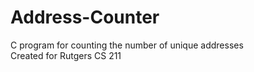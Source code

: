 # Address-Counter
C program for counting the number of unique addresses
<br/>Created for Rutgers CS 211
